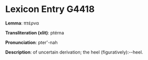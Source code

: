 # Lexicon Entry G4418

**Lemma**: πτέρνα

**Transliteration (xlit)**: ptérna

**Pronunciation**: pter'-nah

**Description**:
of uncertain derivation; the heel (figuratively):--heel.
